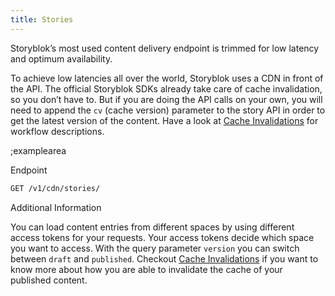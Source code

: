 ```yaml
---
title: Stories
---
```


Storyblok’s most used content delivery endpoint is trimmed for low latency and optimum availability.

To achieve low latencies all over the world, Storyblok uses a CDN in front of the API. The official Storyblok SDKs already take care of cache invalidation, so you don’t have to. But if you are doing the API calls on your own, you will need to append the `cv` (cache version) parameter to the story API in order to get the latest version of the content. Have a look at [Cache Invalidations](#topics/cache-invalidation) for workflow descriptions.

;examplearea

Endpoint

```bash
GET /v1/cdn/stories/
```

Additional Information

You can load content entries from different spaces by using different access tokens for your requests. Your access tokens decide which space you want to access. With the query parameter `version` you can switch between `draft` and `published`. Checkout [Cache Invalidations](#topics/cache-invalidation) if you want to know more about how you are able to invalidate the cache of your published content.
